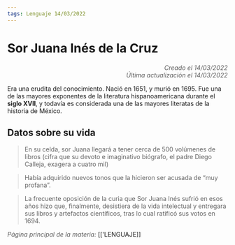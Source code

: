 ```yaml
---
tags: Lenguaje 14/03/2022
---
```


# Sor Juana Inés de la Cruz
<div style="text-align: right; opacity: 0.7; font-style: italic;">Creado el 14/03/2022</div>
<div style="text-align: right; opacity: 0.7; font-style: italic;">Última actualización el 14/03/2022</div>

Era una erudita del conocimiento. Nació en 1651, y murió en 1695. Fue una de las mayores exponentes de la literatura hispanoamericana durante el **siglo XVII**, y todavía es considerada una de las mayores literatas de la historia de México.

## Datos sobre su vida

> En su celda, sor Juana llegará a tener cerca de 500 volúmenes de libros (cifra que su devoto e imaginativo biógrafo, el padre Diego Calleja, exagera a cuatro mil)

> Había adquirido nuevos tonos que la hicieron ser acusada de “muy profana”.

> La frecuente oposición de la curia que Sor Juana Inés sufrió en esos años hizo que, finalmente, desistiera de la vida intelectual y entregara sus libros y artefactos científicos, tras lo cual ratificó sus votos en 1694.

<span style="opacity: 0.7; font-style: italic;">Página principal de la materia:</span> [['LENGUAJE]]
